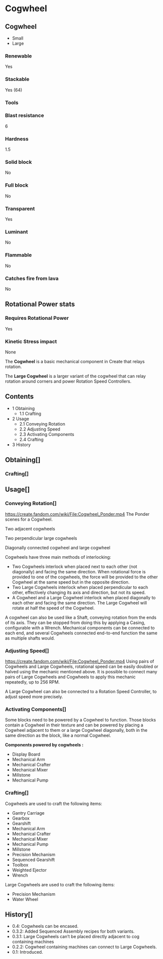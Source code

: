 # Cogwheel

## Cogwheel

- Small
- Large

### Renewable

Yes

### Stackable

Yes (64)

### Tools

### Blast resistance

6

### Hardness

1.5

### Solid block

No

### Full block

No

### Transparent

Yes

### Luminant

No

### Flammable

No

### Catches fire from lava

No

## Rotational Power stats

### Requires Rotational Power

Yes

### Kinetic Stress impact

None

The **Cogwheel** is a basic mechanical component in Create that relays rotation.

The **Large Cogwheel** is a larger variant of the cogwheel that can relay rotation around corners and power Rotation Speed Controllers.

## Contents

- 1 Obtaining
    - 1.1 Crafting
- 2 Usage
    - 2.1 Conveying Rotation
    - 2.2 Adjusting Speed
    - 2.3 Activating Components
    - 2.4 Crafting
- 3 History

## Obtaining[]

### Crafting[]

## Usage[]

### Conveying Rotation[]

https://create.fandom.com/wiki/File:Cogwheel_Ponder.mp4 The Ponder scenes for a Cogwheel.

Two adjacent cogwheels

Two perpendicular large cogwheels

Diagonally connected cogwheel and large cogwheel

Cogwheels have three main methods of interlocking:

- Two Cogwheels interlock when placed next to each other (not diagonally) and facing the same direction. When rotational force is provided to one of the cogwheels, the force will be provided to the other Cogwheel at the same speed but in the opposite direction.
- Two Large Cogwheels interlock when placed perpendicular to each other, effectively changing its axis and direction, but not its speed.
- A Cogwheel and a Large Cogwheel interlock when placed diagonally to each other and facing the same direction. The Large Cogwheel will rotate at half the speed of the Cogwheel.

A cogwheel can also be used like a Shaft, conveying rotation from the ends of its axis. They can be stopped from doing this by applying a Casing, configurable with a Wrench. Mechanical components can be connected to each end, and several Cogwheels connected end-to-end function the same as multiple shafts would.

### Adjusting Speed[]

https://create.fandom.com/wiki/File:Cogwheel_Ponder.mp4
Using pairs of Cogwheels and Large Cogwheels, rotational speed can be easily doubled or halved using the mechanic mentioned above. It is possible to connect many pairs of Large Cogwheels and Cogwheels to apply this mechanic repeatedly, up to 256 RPM.

A Large Cogwheel can also be connected to a Rotation Speed Controller, to adjust speed more precisely.

### Activating Components[]

Some blocks need to be powered by a Cogwheel to function. Those blocks contain a Cogwheel in their texture and can be powered by placing a Cogwheel adjacent to them or a large Cogwheel diagonally, both in the same direction as the block, like a normal Cogwheel.

**Components powered by cogwheels :**

- Display Board
- Mechanical Arm
- Mechanical Crafter
- Mechanical Mixer
- Millstone
- Mechanical Pump

### Crafting[]

Cogwheels are used to craft the following items:

- Gantry Carriage
- Gearbox
- Gearshift
- Mechanical Arm
- Mechanical Crafter
- Mechanical Mixer
- Mechanical Pump
- Millstone
- Precision Mechanism
- Sequenced Gearshift
- Toolbox
- Weighted Ejector
- Wrench

Large Cogwheels are used to craft the following items:

- Precision Mechanism
- Water Wheel

## History[]

- 0.4: Cogwheels can be encased.
- 0.3.2: Added Sequenced Assembly recipes for both variants.
- 0.3.1: Large Cogwheels can’t be placed directly adjacent to cog containing machines
- 0.2.2: Cogwheel containing machines can connect to Large Cogwheels.
- 0.1: Introduced.